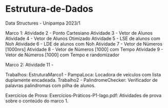 # Estrutura-de-Dados
Data Structures - Unipampa 2023/1

Marco 1:
Atividade 2 - Ponto Cartesiano
Atividade 3 - Vetor de Alunos
Atividade 4 - Vetor de Alunos Otimizado
Atividade 5 - LSE de alunos com Noh
Atividade 6 - LDE de alunos com Noh
Atividade 7 - Vetor de Números [1000nrs]
Atividade 8 - Vetor de Números [1000] com Tempo
Atividade 9 - Vetor de Números [1000] com Tempo e randomizador

Marco 2:
Atividade 11 - 

Trabalhos:
EstruturaMarco1 - PampaLoca: Locadora de veículos com lista duplamente encadeada.
Trabalho2 - PalindromeChecker: Verificador de palavras palindromas com pilha de alunos.

Exercícios de Prova:
Exercícios-Práticos-P1-Iago.pdf: Atividades de prova sobre o conteúdo do marco 1.
